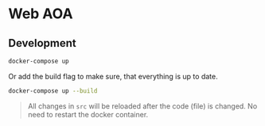 # Web AOA

## Development
```sh
docker-compose up
```
Or add the build flag to make sure, that everything is up to date.
```sh
docker-compose up --build
```

> All changes in `src` will be reloaded after the code (file) is changed. No need to restart the docker container.
